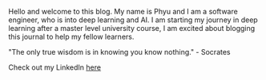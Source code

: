 Hello and welcome to this blog. 
My name is Phyu and I am a software engineer, who is into deep learning and AI. I am starting my journey in deep learning after a master level university course, I am excited about blogging this journal to help my fellow learners. 

"The only true wisdom is in knowing you know nothing." - Socrates  

Check out my LinkedIn [here](https://www.linkedin.com/in/phyuthwekhaing)
